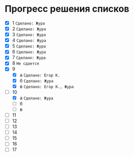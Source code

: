 # Прогресс решения списков
- [x] 1 `Сделано: Жура`
- [x] 2 `Сделано: Жура`
- [x] 3 `Сделано: Жура`
- [x] 4 `Сделано: Жура`
- [x] 5 `Сделано: Жура`
- [x] 6 `Сделано: Жура`
- [x] 7 `Сделано: Жура`
- [x] 8 `Не сдается`
- [x] 9
    - [x] а `Сделано: Егор К.`
    - [x] б `Сделано: Жура`
    - [x] в `Сделано: Егор К., Жура`
- [ ] 10
    - [x] а `Сделано: Жура`
    - [ ] б
    - [ ] в
- [ ] 11
- [ ] 12
- [ ] 13
- [ ] 14
- [ ] 15
- [ ] 16
- [ ] 17